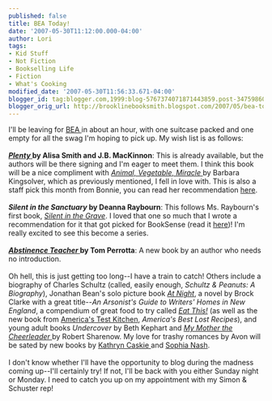 ```yaml
---
published: false
title: BEA Today!
date: '2007-05-30T11:12:00.000-04:00'
author: Lori
tags:
- Kid Stuff
- Not Fiction
- Bookselling Life
- Fiction
- What's Cooking
modified_date: '2007-05-30T11:56:33.671-04:00'
blogger_id: tag:blogger.com,1999:blog-5767374071871443859.post-3475986057826289085
blogger_orig_url: http://brooklinebooksmith.blogspot.com/2007/05/bea-today.html
---
```


I'll be leaving for <a href="http://bookexpoamerica.com/App/homepage.cfm?moduleid=42&appname=288">BEA </a>in about an hour, with one suitcase packed and one empty for all the swag I'm hoping to pick up. My wish list is as follows:<br /><br /><strong><a href="http://brookline.booksense.com/NASApp/store/IndexJsp?s=storepicks&amp;page=293413"><em>Plenty</em> </a>by Alisa Smith and J.B. MacKinnon</strong>: This is already available, but the authors will be there signing and I'm eager to meet them. I think this book will be a nice compliment with <a href="http://brookline.booksense.com/NASApp/store/Product?s=showproduct&isbn=9780060852559"><em>Animal, Vegetable, Miracle</em> </a>by Barbara Kingsolver, which as previously mentioned, I fell in love with. This is also a staff pick this month from Bonnie, you can read her recommendation <a href="http://brookline.booksense.com/NASApp/store/IndexJsp?s=storepicks&amp;page=293413">here</a>.<br /><br /><strong><em>Silent in the Sanctuary</em> by Deanna Raybourn</strong>: This follows Ms. Raybourn's first book, <em><a href="http://brookline.booksense.com/NASApp/store/Product?s=showproduct&isbn=9780778324102">Silent in the Grave</a></em>. I loved that one so much that I wrote a recommendation for it that got picked for BookSense (read it <a href="http://www.booksense.com/bspicks/Jan07.jsp">here</a>)! I'm really excited to see this become a series.<br /><br /><a href="http://brookline.booksense.com/NASApp/store/Product?s=showproduct&amp;isbn=9780312358334"><strong><em>Abstinence Teacher</em> </strong></a><strong>by Tom Perrotta</strong>: A new book by an author who needs no introduction.<br /><br />Oh hell, this is just getting too long--I have a train to catch! Others include a biography of Charles Schultz (called, easily enough, <em>Schultz & Peanuts: A Biography</em>), Jonathan Bean's solo picture book <em><a href="http://brookline.booksense.com/NASApp/store/Product?s=showproduct&amp;isbn=9780374304461">At Night</a></em>, a novel by Brock Clarke with a great title--<em>An Arsonist's Guide to Writers' Homes in New England</em>, a compendium of great food to try called <em><a href="http://brookline.booksense.com/NASApp/store/Product?s=showproduct&isbn=9780060885908">Eat This!</a></em> (as well as the new book from <a href="http://www.americastestkitchen.com/">America's Test Kitchen</a>, <em>America's Best Lost Recipes</em>), and young adult books <em>Undercover</em> by Beth Kephart and <a href="http://brookline.booksense.com/NASApp/store/Product?s=showproduct&amp;isbn=9780061148965"><em>My Mother the Cheerleader</em> </a>by Robert Sharenow. My love for trashy romances by Avon will be sated by new books by <a href="http://www.kathryncaskie.com/">Kathryn Caskie </a>and <a href="http://www.sophianash.com/">Sophia Nash</a>.<br /><br />I don't know whether I'll have the opportunity to blog during the madness coming up--I'll certainly try! If not, I'll be back with you either Sunday night or Monday. I need to catch you up on my appointment with my Simon &amp; Schuster rep!